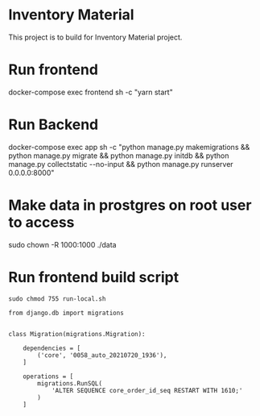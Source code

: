 # Inventory Material

This project is to build for Inventory Material project.

# Run frontend

docker-compose exec frontend sh -c "yarn start"

# Run Backend

docker-compose exec app sh -c "python manage.py makemigrations && python manage.py migrate && python manage.py initdb && python manage.py collectstatic --no-input && python manage.py runserver 0.0.0.0:8000"

# Make data in prostgres on root user to access

sudo chown -R 1000:1000 ./data

# Run frontend build script

```
sudo chmod 755 run-local.sh
```

```
from django.db import migrations


class Migration(migrations.Migration):

    dependencies = [
        ('core', '0058_auto_20210720_1936'),
    ]

    operations = [
        migrations.RunSQL(
            'ALTER SEQUENCE core_order_id_seq RESTART WITH 1610;'
        )
    ]
```
